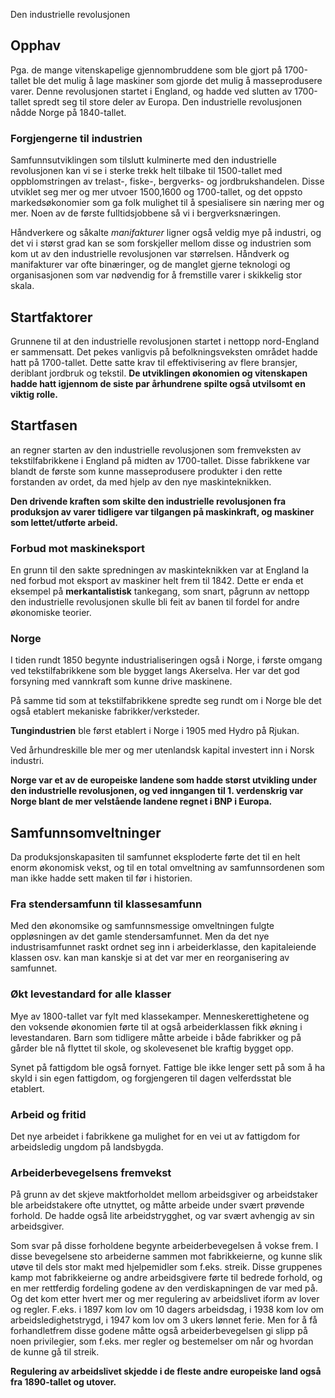 Den industrielle revolusjonen

## Opphav
Pga. de mange vitenskapelige gjennombruddene som ble gjort på 1700-tallet ble det mulig å lage maskiner som gjorde det mulig å masseprodusere varer. Denne revolusjonen startet i England, og hadde ved slutten av 1700-tallet spredt seg til store deler av Europa. Den industrielle revolusjonen nådde Norge på 1840-tallet.

### Forgjengerne til industrien
Samfunnsutviklingen som tilslutt kulminerte med den industrielle revolusjonen kan vi se i sterke trekk helt tilbake til 1500-tallet med oppblomstringen av trelast-, fiske-, bergverks- og jordbrukshandelen. Disse utviklet seg mer og mer utvoer 1500,1600 og 1700-tallet, og det oppsto markedsøkonomier som ga folk mulighet til å spesialisere sin næring mer og mer. Noen av de første fulltidsjobbene så vi i bergverksnæringen.

Håndverkere og såkalte *manifakturer* ligner også veldig mye på industri, og det vi i størst grad kan se som forskjeller mellom disse og industrien som kom ut av den industrielle revolusjonen var størrelsen. Håndverk og manifakturer var ofte binæringer, og de manglet gjerne teknologi og organisasjonen som var nødvendig for å fremstille varer i skikkelig stor skala.

## Startfaktorer
Grunnene til at den industrielle revolusjonen startet i nettopp nord-England er sammensatt. Det pekes vanligvis på befolkningsveksten området hadde hatt på 1700-tallet. Dette satte krav til effektivisering av flere bransjer, deriblant jordbruk og tekstil. **De utviklingen økonomien og vitenskapen hadde hatt igjennom de siste par århundrene spilte også utvilsomt en viktig rolle.**

## Startfasen
an regner starten av den  industrielle revolusjonen som fremveksten av tekstilfabrikkene i England på midten av 1700-tallet. Disse fabrikkene var blandt de første som kunne masseprodusere produkter i den rette forstanden av ordet, da med hjelp av den nye maskinteknikken.

**Den drivende kraften som skilte den industrielle revolusjonen fra produksjon av varer tidligere var tilgangen på maskinkraft, og maskiner som lettet/utførte arbeid.**

### Forbud mot maskineksport
En grunn til den sakte spredningen av maskinteknikken var at England la ned forbud mot eksport av maskiner helt frem til 1842. Dette er enda et eksempel på **merkantalistisk** tankegang, som snart, pågrunn av nettopp den industrielle revolusjonen skulle bli feit av banen til fordel for andre økonomiske teorier.

### Norge
I tiden rundt 1850 begynte industrialiseringen også i Norge, i første omgang ved tekstilfabrikkene som ble bygget langs Akerselva. Her var det god forsyning med vannkraft som kunne drive maskinene.

På samme tid som at tekstilfabrikkene spredte seg rundt om i Norge ble det også etablert mekaniske fabrikker/verksteder.

**Tungindustrien** ble først etablert i Norge i 1905 med Hydro på Rjukan.

Ved århundreskille ble mer og mer utenlandsk kapital investert inn i Norsk industri.

**Norge var et av de europeiske landene som hadde størst utvikling under den industrielle revolusjonen, og ved inngangen til 1. verdenskrig var Norge blant de mer velstående landene regnet i BNP i Europa.**

## Samfunnsomveltninger
Da produksjonskapasiten til samfunnet eksploderte førte det til en helt enorm økonomisk vekst, og til en total omveltning av samfunnsordenen som man ikke hadde sett maken til før i historien.

### Fra stendersamfunn til klassesamfunn
Med den økonomsike og samfunnsmessige omveltningen fulgte oppløsningen av det gamle stendersamfunnet. Men da det nye industrisamfunnet raskt ordnet seg inn i arbeiderklasse, den kapitaleiende klassen osv. kan man kanskje si at det var mer en reorganisering av samfunnet.

### Økt levestandard for alle klasser
Mye av 1800-tallet var fylt med klassekamper. Menneskerettighetene og den voksende økonomien førte til at også arbeiderklassen fikk økning i levestandaren. Barn som tidligere måtte arbeide i både fabrikker og på gårder ble nå flyttet til skole, og skolevesenet ble kraftig bygget opp.

Synet på fattigdom ble også fornyet. Fattige ble ikke lenger sett på som å ha skyld i sin egen fattigdom, og forgjengeren til dagen velferdsstat ble etablert.

### Arbeid og fritid
Det nye arbeidet i fabrikkene ga mulighet for en vei ut av fattigdom for arbeidsledig ungdom på landsbygda.

### Arbeiderbevegelsens fremvekst
På grunn av det skjeve maktforholdet mellom arbeidsgiver og arbeidstaker ble arbeidstakere ofte utnyttet, og måtte arbeide under svært prøvende forhold. De hadde også lite arbeidstrygghet, og var svært avhengig av sin arbeidsgiver.

Som svar på disse forholdene begynte arbeiderbevegelsen å vokse frem. I disse bevegelsene sto arbeiderne sammen mot fabrikkeierne, og kunne slik utøve til dels stor makt med hjelpemidler som f.eks. streik. Disse gruppenes kamp mot fabrikkeierne og andre arbeidsgivere førte til bedrede forhold, og en mer rettferdig fordeling godene av den verdiskapningen de var med på. Og det kom etter hvert mer og mer regulering av arbeidslivet iform av lover og regler. F.eks. i 1897 kom lov om 10 dagers arbeidsdag, i 1938 kom lov om arbeidsledighetstrygd, i 1947 kom lov om 3 ukers lønnet ferie. Men for å få forhandletfrem disse godene måtte også arbeiderbevegelsen gi slipp på noen privilegier, som f.eks. mer regler og bestemelser om når og hvordan de kunne gå til streik. 

**Regulering av arbeidslivet skjedde i de fleste andre europeiske land også fra 1890-tallet og utover.**